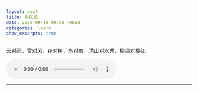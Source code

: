 ```yaml
---
layout: post
title: 对仗歌
date: 2020-09-18 08:00 +0800
categories: learn
show_excerpts: true
---
```


云对雨，雪对风，花对树，鸟对虫。清山对水秀，柳绿对桃红。

<audio controls="controls" autoplay="autoplay">
  <source src="/assets/dui_zhang_ge.mp3" type="audio/mp3" />
Your browser does not support this audio format.
</audio>

----